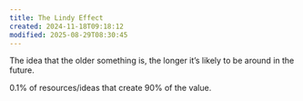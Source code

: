 ```yaml
---
title: The Lindy Effect
created: 2024-11-18T09:18:12
modified: 2025-08-29T08:30:45
---
```


The idea that the older something is, the longer it’s likely to be around in the future.

0.1% of resources/ideas that create 90% of the value.
